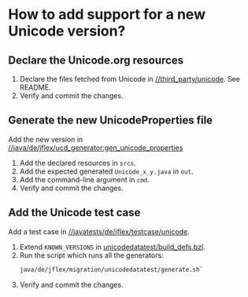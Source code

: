 # How to add support for a new Unicode version?

## Declare the Unicode.org resources

1. Declare the files fetched from Unicode in 
[//third_party/unicode](/third_party/unicode). See README.
2. Verify and commit the changes.

## Generate the new UnicodeProperties file

Add the new version in
[//java/de/jflex/ucd_generator:gen_unicode_properties](/java/de/jflex/ucd_generator)

1. Add the declared resources in `srcs`.
2. Add the expected generated `Unicode_x_y.java` in `out`.
3. Add the command-line argument in `cmd`.
4. Verify and commit the changes.

## Add the Unicode test case

Add a test case in [//javatests/de/jflex/testcase/unicode](/javatests/de/jflex/testcase/unicode).

1. Extend `KNOWN_VERSIONS` in [unicodedatatest/build_defs.bzl](/java/de/jflex/migration/unicodedatatest/build_defs.bzl).
2. Run the script which runs all the generators:
   ```sh
   java/de/jflex/migration/unicodedatatest/generate.sh`
   ``` 
3. Verify and commit the changes.
